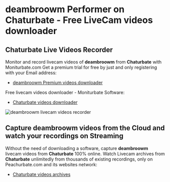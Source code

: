# deambroowm Performer on Chaturbate - Free LiveCam videos downloader

## Chaturbate Live Videos Recorder

Monitor and record livecam videos of **deambroowm** from **Chaturbate** with Moniturbate.com
Get a premium trial for free by just and only registering with your Email address:
* [deambroowm Premium videos downloader](https://moniturbate.com/request-demo-licence-key.html)

Free livecam videos downloader - Moniturbate Software:
* [Chaturbate videos downloader](https://moniturbate.com/moniturbate-download-software.html)

![deambroowm livecam videos recorder](https://peachurnet.com/templates/moniturbate-software.png)


## Capture deambroowm videos from the Cloud and watch your recordings on Streaming

Without the need of downloading a software, capture **deambroowm** livecam videos from **Chaturbate** 100% online.
Watch Livecam archives from **Chaturbate** unlimitedly from thousands of existing recordings, only on Peachurbate.com and its websites network:
* [Chaturbate videos archives](https://peachurnet.com/)